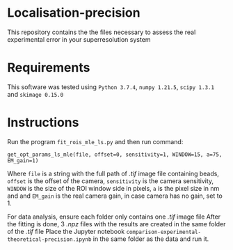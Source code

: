 # Localisation-precision

This repository contains the the files necessary to assess the real experimental error in your superresolution  system

# Requirements
This software was tested using `Python 3.7.4`, `numpy 1.21.5`, `scipy 1.3.1` and `skimage 0.15.0`


# Instructions

Run the program `fit_rois_mle_ls.py` and then run command:

`get_opt_params_ls_mle(file, offset=0, sensitivity=1, WINDOW=15, a=75, EM_gain=1)` 

Where `file` is a string with the full path of _.tif_ image file containing beads, `offset` is the offset of the camera, `sensitivity` is the camera sensitivity, `WINDOW` is the size of the ROI window side in pixels, `a` is the pixel size in nm and and `EM_gain` is the real camera gain, in case camera has no gain, set to 1.

For data analysis, ensure each folder only contains one _.tif_ image file
After the fitting is done, 3 _.npz_ files with the results are created in the same folder of the _.tif_ file
Place the Jupyter notebook `comparison-experimental-theoretical-precision.ipynb` in the same folder as the data and run it.











